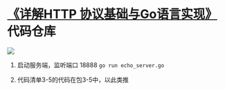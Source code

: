 # [《详解HTTP 协议基础与Go语言实现》](https://www.ituring.com.cn/book/2449) 代码仓库

![](https://file.ituring.com.cn/LargeCover/22082c8102c64807df97)

1. 启动服务端，监听端口 18888
`go run echo_server.go`
   
2. 代码清单3-5的代码在包3-5中，以此类推